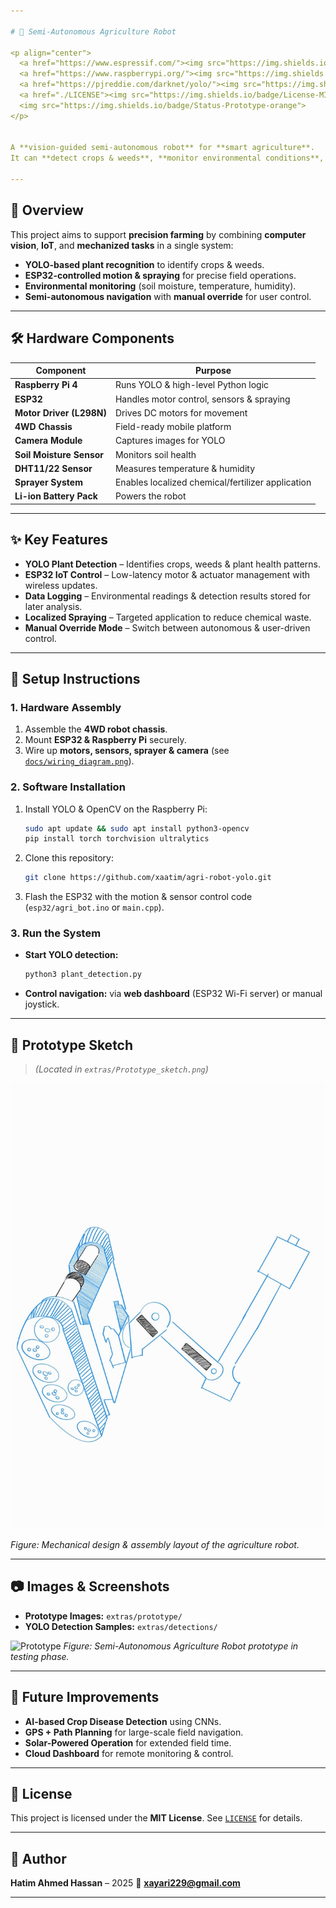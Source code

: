 ```yaml
---

# 🌾 Semi-Autonomous Agriculture Robot

<p align="center">
  <a href="https://www.espressif.com/"><img src="https://img.shields.io/badge/Microcontroller-ESP32-blue?logo=espressif"></a>
  <a href="https://www.raspberrypi.org/"><img src="https://img.shields.io/badge/Processing-Raspberry%20Pi-A22846?logo=raspberrypi"></a>
  <a href="https://pjreddie.com/darknet/yolo/"><img src="https://img.shields.io/badge/YOLO-Plant%20Detection-red?logo=pytorch"></a>
  <a href="./LICENSE"><img src="https://img.shields.io/badge/License-MIT-green.svg"></a>
  <img src="https://img.shields.io/badge/Status-Prototype-orange">
</p>


A **vision-guided semi-autonomous robot** for **smart agriculture**.
It can **detect crops & weeds**, **monitor environmental conditions**, and **perform basic field tasks** like **localized spraying**, using **YOLO-based plant recognition**, **ESP32 microcontroller**, and **Raspberry Pi for processing**.

---
```


## 📖 Overview

This project aims to support **precision farming** by combining **computer vision**, **IoT**, and **mechanized tasks** in a single system:

* **YOLO-based plant recognition** to identify crops & weeds.
* **ESP32-controlled motion & spraying** for precise field operations.
* **Environmental monitoring** (soil moisture, temperature, humidity).
* **Semi-autonomous navigation** with **manual override** for user control.

---

## 🛠 Hardware Components

| Component                | Purpose                                           |
| ------------------------ | ------------------------------------------------- |
| **Raspberry Pi 4**       | Runs YOLO & high-level Python logic               |
| **ESP32**                | Handles motor control, sensors & spraying         |
| **Motor Driver (L298N)** | Drives DC motors for movement                     |
| **4WD Chassis**          | Field-ready mobile platform                       |
| **Camera Module**        | Captures images for YOLO                          |
| **Soil Moisture Sensor** | Monitors soil health                              |
| **DHT11/22 Sensor**      | Measures temperature & humidity                   |
| **Sprayer System**       | Enables localized chemical/fertilizer application |
| **Li-ion Battery Pack**  | Powers the robot                                  |

---

## ✨ Key Features

* **YOLO Plant Detection** – Identifies crops, weeds & plant health patterns.
* **ESP32 IoT Control** – Low-latency motor & actuator management with wireless updates.
* **Data Logging** – Environmental readings & detection results stored for later analysis.
* **Localized Spraying** – Targeted application to reduce chemical waste.
* **Manual Override Mode** – Switch between autonomous & user-driven control.

---

## 🔧 Setup Instructions

### 1. **Hardware Assembly**

1. Assemble the **4WD robot chassis**.
2. Mount **ESP32 & Raspberry Pi** securely.
3. Wire up **motors, sensors, sprayer & camera** (see [`docs/wiring_diagram.png`](./docs/wiring_diagram.png)).

### 2. **Software Installation**

1. Install YOLO & OpenCV on the Raspberry Pi:

   ```bash
   sudo apt update && sudo apt install python3-opencv
   pip install torch torchvision ultralytics
   ```
2. Clone this repository:

   ```bash
   git clone https://github.com/xaatim/agri-robot-yolo.git
   ```
3. Flash the ESP32 with the motion & sensor control code (`esp32/agri_bot.ino` or `main.cpp`).

### 3. **Run the System**

* **Start YOLO detection:**

  ```bash
  python3 plant_detection.py
  ```
* **Control navigation:** via **web dashboard** (ESP32 Wi-Fi server) or manual joystick.

---

## 📐 Prototype Sketch

> *(Located in `extras/Prototype_sketch.png`)*

![Prototype Sketch](./extras/Prototype_sketch.jpg)

*Figure: Mechanical design & assembly layout of the agriculture robot.*

---

## 📷 Images & Screenshots

* **Prototype Images:** `extras/prototype/`
* **YOLO Detection Samples:** `extras/detections/`

![Prototype](./extras/prototype/agri_bot_setup.jpg)
*Figure: Semi-Autonomous Agriculture Robot prototype in testing phase.*

---

## 🚀 Future Improvements

* **AI-based Crop Disease Detection** using CNNs.
* **GPS + Path Planning** for large-scale field navigation.
* **Solar-Powered Operation** for extended field time.
* **Cloud Dashboard** for remote monitoring & control.

---

## 📄 License

This project is licensed under the **MIT License**. See [`LICENSE`](./LICENSE) for details.

---

## 👤 Author

**Hatim Ahmed Hassan** – 2025
📧 **[xayari229@gmail.com](mailto:xayari229@gmail.com)**

---

